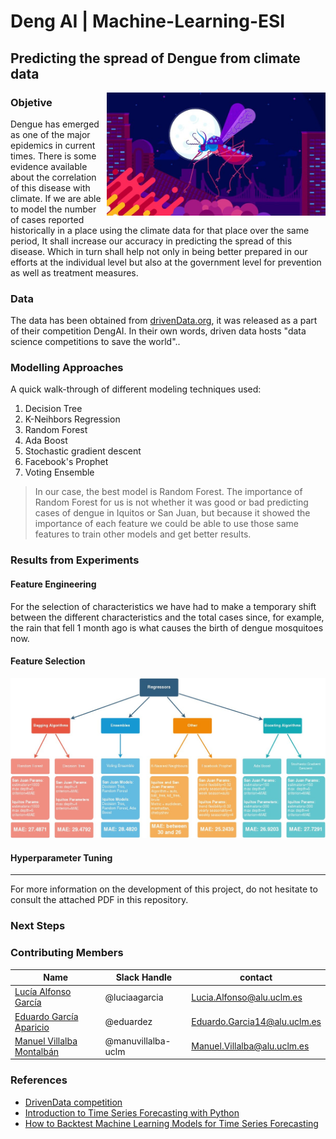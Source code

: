 # Deng AI | Machine-Learning-ESI
## Predicting the spread of Dengue from climate data

<img align='right' src='https://raw.githubusercontent.com/eduardez/Machine-Learning-ESI/master/Mosquito.png?token=AGI3DY7E2ZXWBKONH345XRDAAMYLO' width='350"'>

### Objetive 
Dengue has emerged as one of the major epidemics in current times. There is some evidence available about the correlation of this disease with climate. If we are able to model the number of cases reported historically in a place using the climate data for that place over the same period, It shall increase our accuracy in predicting the spread of this disease. Which in turn shall help not only in being better prepared in our efforts at the individual level but also at the government level for prevention as well as treatment measures.

### Data
The data has been obtained from [drivenData.org](https://www.drivendata.org/competitions/44/dengai-predicting-disease-spread/), it was released as a part of their competition DengAI. In their own words, driven data hosts "data science competitions to save the world"..

### Modelling Approaches
A quick walk-through of different modeling techniques used:

1. Decision Tree
2. K-Neihbors Regression
3. Random Forest
4. Ada Boost
5. Stochastic gradient descent
6. Facebook's Prophet
7. Voting Ensemble
  
>In our case, the best model is Random Forest. The importance of Random Forest for us is not whether it was good or bad predicting cases of dengue in Iquitos or San Juan, but because it showed the importance of each feature we could be able to use those same features to train other models and get better results.

### Results from Experiments

#### Feature Engineering

For the selection of characteristics we have had to make a temporary shift between the different characteristics and the total cases since, for example, the rain that fell 1 month ago is what causes the birth of dengue mosquitoes now.

#### Feature Selection
<p align='center'><img  src='https://raw.githubusercontent.com/eduardez/Machine-Learning-ESI/master/modelo.png?token=AGI3DYZZHBTSPUHXL2MSCSTAAM2CC' width='650"'></p>

#### Hyperparameter Tuning



------------------------------------
For more information on the development of this project, do not hesitate to consult the attached PDF in this repository.

### Next Steps



### Contributing Members

|Name     |  Slack Handle   | contact |
|---------|-----------------|---------|
|[Lucía Alfonso García](https://github.com/luciaagarcia)| @luciaagarcia       | Lucia.Alfonso@alu.uclm.es|
|[Eduardo García Aparicio](https://github.com/eduardez) |     @eduardez    | Eduardo.Garcia14@alu.uclm.es
|[Manuel Villalba Montalbán](https://github.com/manuvillalba-uclm) |     @manuvillalba-uclm    | Manuel.Villalba@alu.uclm.es |

### References
- [DrivenData competition](https://www.drivendata.org/competitions/44/dengai-predicting-disease-spread/)
- [Introduction to Time Series Forecasting with Python](https://www.studocu.com/row/document/tsinghua-university/econometrics-2/other/introduction-to-time-series-forecasting-with-python-how-to-prepare-data-and-develop-models-to-predict-the-future-by-jason-brownlee-z-lib/8650098/view)
- [How to Backtest Machine Learning Models for Time Series Forecasting](https://machinelearningmastery.com/backtest-machine-learning-models-time-series-forecasting/)
